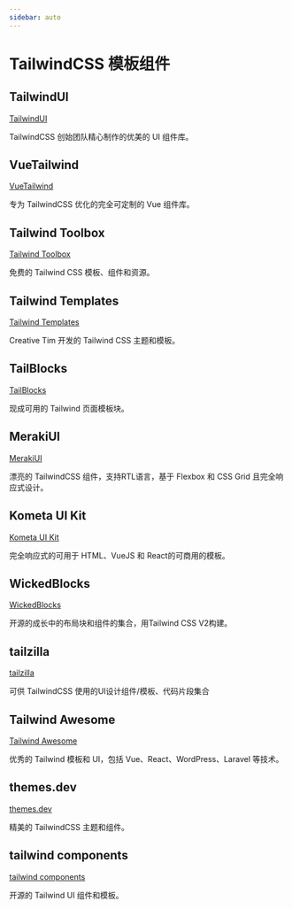 ```yaml
---
sidebar: auto
---
```

# TailwindCSS 模板组件

## TailwindUI

[TailwindUI](https://tailwindui.com/)

TailwindCSS 创始团队精心制作的优美的 UI 组件库。

## VueTailwind

[VueTailwind](https://www.vue-tailwind.com/) 

专为 TailwindCSS 优化的完全可定制的 Vue 组件库。

## Tailwind Toolbox
[Tailwind Toolbox](https://www.tailwindtoolbox.com/)

免费的 Tailwind CSS 模板、组件和资源。

## Tailwind Templates

[Tailwind Templates](https://www.creative-tim.com/templates/tailwind)

Creative Tim 开发的 Tailwind CSS 主题和模板。

## TailBlocks

[TailBlocks](https://tailblocks.cc/)

现成可用的 Tailwind 页面模板块。

## MerakiUI

[MerakiUI](https://merakiui.com/)

漂亮的 TailwindCSS 组件，支持RTL语言，基于 Flexbox 和 CSS Grid 且完全响应式设计。

## Kometa UI Kit

[Kometa UI Kit](https://kitwind.io/products/kometa/components/)

完全响应式的可用于 HTML、VueJS 和 React的可商用的模板。

## WickedBlocks

[WickedBlocks](https://blocks.wickedtemplates.com/)

开源的成长中的布局块和组件的集合，用Tailwind CSS V2构建。

## tailzilla

[tailzilla](https://tailzilla.app/)

可供 TailwindCSS 使用的UI设计组件/模板、代码片段集合

## Tailwind Awesome

[Tailwind Awesome](https://www.tailwindawesome.com/)

优秀的 Tailwind 模板和 UI，包括 Vue、React、WordPress、Laravel 等技术。

## themes.dev

[themes.dev](https://www.themes.dev/)

精美的 TailwindCSS 主题和组件。

## tailwind components

[tailwind components](https://tailwindcomponents.com/)

开源的 Tailwind UI 组件和模板。